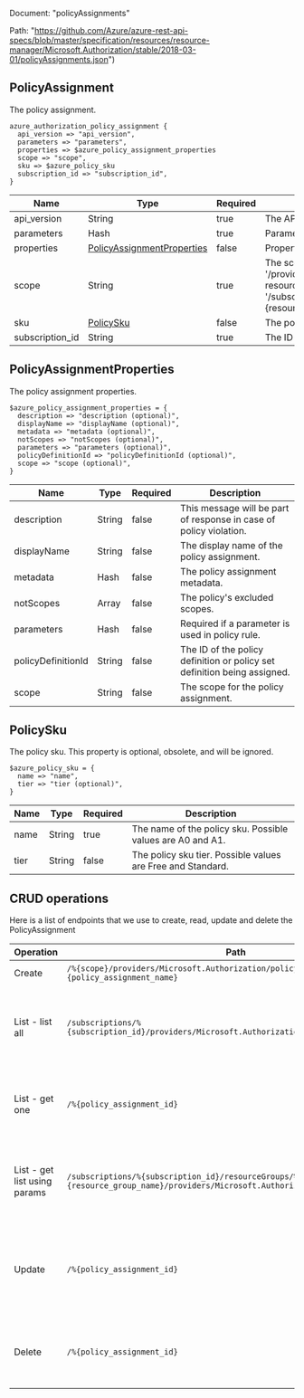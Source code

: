 Document: "policyAssignments"


Path: "https://github.com/Azure/azure-rest-api-specs/blob/master/specification/resources/resource-manager/Microsoft.Authorization/stable/2018-03-01/policyAssignments.json")

## PolicyAssignment

The policy assignment.

```puppet
azure_authorization_policy_assignment {
  api_version => "api_version",
  parameters => "parameters",
  properties => $azure_policy_assignment_properties
  scope => "scope",
  sku => $azure_policy_sku
  subscription_id => "subscription_id",
}
```

| Name        | Type           | Required       | Description       |
| ------------- | ------------- | ------------- | ------------- |
|api_version | String | true | The API version to use for the operation. |
|parameters | Hash | true | Parameters for the policy assignment. |
|properties | [PolicyAssignmentProperties](#policyassignmentproperties) | false | Properties for the policy assignment. |
|scope | String | true | The scope of the policy assignment. Valid scopes are: management group (format: '/providers/Microsoft.Management/managementGroups/{managementGroup}'), subscription (format: '/subscriptions/{subscriptionId}'), resource group (format: '/subscriptions/{subscriptionId}/resourceGroups/{resourceGroupName}', or resource (format: '/subscriptions/{subscriptionId}/resourceGroups/{resourceGroupName}/providers/{resourceProviderNamespace}/[{parentResourcePath}/]{resourceType}/{resourceName}' |
|sku | [PolicySku](#policysku) | false | The policy sku. This property is optional, obsolete, and will be ignored. |
|subscription_id | String | true | The ID of the target subscription. |
        
## PolicyAssignmentProperties

The policy assignment properties.

```puppet
$azure_policy_assignment_properties = {
  description => "description (optional)",
  displayName => "displayName (optional)",
  metadata => "metadata (optional)",
  notScopes => "notScopes (optional)",
  parameters => "parameters (optional)",
  policyDefinitionId => "policyDefinitionId (optional)",
  scope => "scope (optional)",
}
```

| Name        | Type           | Required       | Description       |
| ------------- | ------------- | ------------- | ------------- |
|description | String | false | This message will be part of response in case of policy violation. |
|displayName | String | false | The display name of the policy assignment. |
|metadata | Hash | false | The policy assignment metadata. |
|notScopes | Array | false | The policy's excluded scopes. |
|parameters | Hash | false | Required if a parameter is used in policy rule. |
|policyDefinitionId | String | false | The ID of the policy definition or policy set definition being assigned. |
|scope | String | false | The scope for the policy assignment. |
        
## PolicySku

The policy sku. This property is optional, obsolete, and will be ignored.

```puppet
$azure_policy_sku = {
  name => "name",
  tier => "tier (optional)",
}
```

| Name        | Type           | Required       | Description       |
| ------------- | ------------- | ------------- | ------------- |
|name | String | true | The name of the policy sku. Possible values are A0 and A1. |
|tier | String | false | The policy sku tier. Possible values are Free and Standard. |



## CRUD operations

Here is a list of endpoints that we use to create, read, update and delete the PolicyAssignment

| Operation | Path | Verb | Description | OperationID |
| ------------- | ------------- | ------------- | ------------- | ------------- |
|Create|`/%{scope}/providers/Microsoft.Authorization/policyAssignments/%{policy_assignment_name}`|Put| This operation creates or updates a policy assignment with the given scope and name. Policy assignments apply to all resources contained within their scope. For example, when you assign a policy at resource group scope, that policy applies to all resources in the group.|PolicyAssignments_Create|
|List - list all|`/subscriptions/%{subscription_id}/providers/Microsoft.Authorization/policyAssignments`|Get|This operation retrieves the list of all policy assignments associated with the given subscription that match the optional given $filter. Valid values for $filter are: 'atScope()' or 'policyDefinitionId eq '{value}''. If $filter is not provided, the unfiltered list includes all policy assignments associated with the subscription, including those that apply directly or from management groups that contain the given subscription, as well as any applied to objects contained within the subscription. If $filter=atScope() is provided, the returned list includes all policy assignments that apply to the subscription, which is everything in the unfiltered list except those applied to objects contained within the subscription. If $filter=policyDefinitionId eq '{value}' is provided, the returned list includes only policy assignments that apply to the subscription and assign the policy definition whose id is {value}.|PolicyAssignments_List|
|List - get one|`/%{policy_assignment_id}`|Get|The operation retrieves the policy assignment with the given ID. Policy assignment IDs have this format: '{scope}/providers/Microsoft.Authorization/policyAssignments/{policyAssignmentName}'. Valid scopes are: management group (format: '/providers/Microsoft.Management/managementGroups/{managementGroup}'), subscription (format: '/subscriptions/{subscriptionId}'), resource group (format: '/subscriptions/{subscriptionId}/resourceGroups/{resourceGroupName}', or resource (format: '/subscriptions/{subscriptionId}/resourceGroups/{resourceGroupName}/providers/{resourceProviderNamespace}/[{parentResourcePath}/]{resourceType}/{resourceName}'.|PolicyAssignments_GetById|
|List - get list using params|`/subscriptions/%{subscription_id}/resourceGroups/%{resource_group_name}/providers/Microsoft.Authorization/policyAssignments`|Get|This operation retrieves the list of all policy assignments associated with the given resource group in the given subscription that match the optional given $filter. Valid values for $filter are: 'atScope()' or 'policyDefinitionId eq '{value}''. If $filter is not provided, the unfiltered list includes all policy assignments associated with the resource group, including those that apply directly or apply from containing scopes, as well as any applied to resources contained within the resource group. If $filter=atScope() is provided, the returned list includes all policy assignments that apply to the resource group, which is everything in the unfiltered list except those applied to resources contained within the resource group. If $filter=policyDefinitionId eq '{value}' is provided, the returned list includes only policy assignments that apply to the resource group and assign the policy definition whose id is {value}.|PolicyAssignments_ListForResourceGroup|
|Update|`/%{policy_assignment_id}`|Put|This operation creates or updates the policy assignment with the given ID. Policy assignments made on a scope apply to all resources contained in that scope. For example, when you assign a policy to a resource group that policy applies to all resources in the group. Policy assignment IDs have this format: '{scope}/providers/Microsoft.Authorization/policyAssignments/{policyAssignmentName}'. Valid scopes are: management group (format: '/providers/Microsoft.Management/managementGroups/{managementGroup}'), subscription (format: '/subscriptions/{subscriptionId}'), resource group (format: '/subscriptions/{subscriptionId}/resourceGroups/{resourceGroupName}', or resource (format: '/subscriptions/{subscriptionId}/resourceGroups/{resourceGroupName}/providers/{resourceProviderNamespace}/[{parentResourcePath}/]{resourceType}/{resourceName}'.|PolicyAssignments_CreateById|
|Delete|`/%{policy_assignment_id}`|Delete|This operation deletes the policy with the given ID. Policy assignment IDs have this format: '{scope}/providers/Microsoft.Authorization/policyAssignments/{policyAssignmentName}'. Valid formats for {scope} are: '/providers/Microsoft.Management/managementGroups/{managementGroup}' (management group), '/subscriptions/{subscriptionId}' (subscription), '/subscriptions/{subscriptionId}/resourceGroups/{resourceGroupName}' (resource group), or '/subscriptions/{subscriptionId}/resourceGroups/{resourceGroupName}/providers/{resourceProviderNamespace}/[{parentResourcePath}/]{resourceType}/{resourceName}' (resource).|PolicyAssignments_DeleteById|
